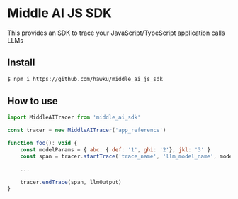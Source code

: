 # Middle AI JS SDK

This provides an SDK to trace your JavaScript/TypeScript application calls LLMs

## Install

```bash
$ npm i https://github.com/hawku/middle_ai_js_sdk
```

## How to use

```js
import MiddleAITracer from 'middle_ai_sdk'

const tracer = new MiddleAITracer('app_reference')

function foo(): void {
    const modelParams = { abc: { def: '1', ghi: '2'}, jkl: '3' }
    const span = tracer.startTrace('trace_name', 'llm_model_name', modelParams, 'prompt', 'user_id', 'thread_id')

    ...

    tracer.endTrace(span, llmOutput)
}
```
